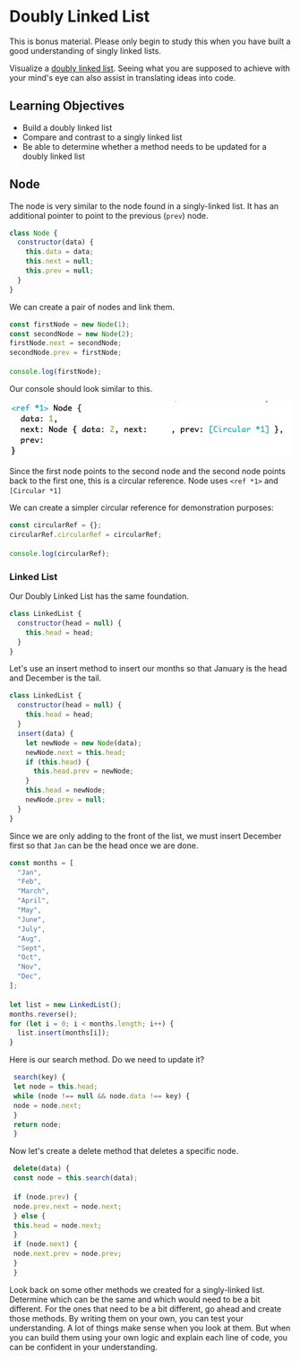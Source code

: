 # Doubly Linked List

This is bonus material. Please only begin to study this when you have built a good understanding of singly linked lists.

Visualize a [doubly linked list](https://csvistool.com/DoublyLinkedList). Seeing what you are supposed to achieve with your mind's eye can also assist in translating ideas into code.

## Learning Objectives

- Build a doubly linked list
- Compare and contrast to a singly linked list
- Be able to determine whether a method needs to be updated for a doubly linked list

## Node

The node is very similar to the node found in a singly-linked list. It has an additional pointer to point to the previous (`prev`) node.

```js
class Node {
  constructor(data) {
    this.data = data;
    this.next = null;
    this.prev = null;
  }
}
```

We can create a pair of nodes and link them.

```js
const firstNode = new Node(1);
const secondNode = new Node(2);
firstNode.next = secondNode;
secondNode.prev = firstNode;

console.log(firstNode);
```

Our console should look similar to this.

![](../assets/log-doubly-linked-list.png)

Since the first node points to the second node and the second node points back to the first one, this is a circular reference. Node uses `<ref *1>` and `[Circular *1]`

We can create a simpler circular reference for demonstration purposes:

```js
const circularRef = {};
circularRef.circularRef = circularRef;

console.log(circularRef);
```

### Linked List

Our Doubly Linked List has the same foundation.

```js
class LinkedList {
  constructor(head = null) {
    this.head = head;
  }
}
```

Let's use an insert method to insert our months so that January is the head and December is the tail.

```js
class LinkedList {
  constructor(head = null) {
    this.head = head;
  }
  insert(data) {
    let newNode = new Node(data);
    newNode.next = this.head;
    if (this.head) {
      this.head.prev = newNode;
    }
    this.head = newNode;
    newNode.prev = null;
  }
}
```

Since we are only adding to the front of the list, we must insert December first so that `Jan` can be the head once we are done.

```js
const months = [
  "Jan",
  "Feb",
  "March",
  "April",
  "May",
  "June",
  "July",
  "Aug",
  "Sept",
  "Oct",
  "Nov",
  "Dec",
];

let list = new LinkedList();
months.reverse();
for (let i = 0; i < months.length; i++) {
  list.insert(months[i]);
}
```

Here is our search method. Do we need to update it?

```js
 search(key) {
 let node = this.head;
 while (node !== null && node.data !== key) {
 node = node.next;
 }
 return node;
 }
```

Now let's create a delete method that deletes a specific node.

```js
 delete(data) {
 const node = this.search(data);

 if (node.prev) {
 node.prev.next = node.next;
 } else {
 this.head = node.next;
 }
 if (node.next) {
 node.next.prev = node.prev;
 }
 }
```

Look back on some other methods we created for a singly-linked list. Determine which can be the same and which would need to be a bit different. For the ones that need to be a bit different, go ahead and create those methods. By writing them on your own, you can test your understanding. A lot of things make sense when you look at them. But when you can build them using your own logic and explain each line of code, you can be confident in your understanding.
